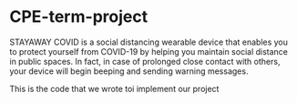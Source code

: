 # CPE-term-project

STAYAWAY COVID is a social distancing wearable device that enables you to protect yourself from COVID-19 by helping you maintain social distance in public spaces. In fact, in case of prolonged close contact with others, your device will begin beeping and sending warning messages.

This is the code that we wrote toi implement our project
